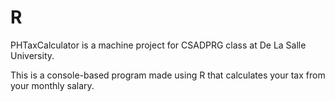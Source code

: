 # R
PHTaxCalculator is a machine project for CSADPRG class at De La Salle University.

This is a console-based program made using R that calculates your tax from your monthly salary.